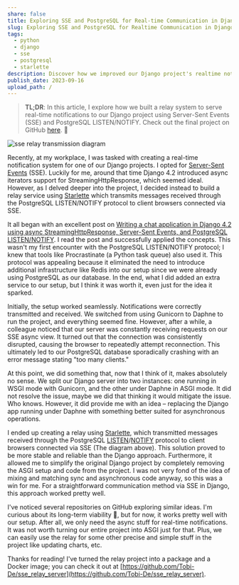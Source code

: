 ```yaml
---
share: false
title: Exploring SSE and PostgreSQL for Real-time Communication in Django
slug: Exploring SSE and PostgreSQL for Realtime Communication in Django
tags:
  - python
  - django
  - sse
  - postgresql
  - starlette
description: Discover how we improved our Django project's realtime notification system by leveraging Server-Sent Events (SSE) and PostgreSQL LISTEN/NOTIFY.
publish_date: 2023-09-16
upload_path: /
---
```


>**TL;DR**: In this article, I explore how we built a relay system to serve real-time notifications to our Django project using Server-Sent Events (SSE) and PostgreSQL LISTEN/NOTIFY. Check out the final project on GitHub [here](https://github.com/Tobi-De/sse_relay_server). 🚀

![sse relay transmission diagram](https://dev-to-uploads.s3.amazonaws.com/uploads/articles/b6esukxv1aw2io3jbr7p.png)

Recently, at my workplace, I was tasked with creating a real-time notification system for one of our Django projects. I opted for [Server-Sent Events](https://developer.mozilla.org/en-US/docs/Web/API/Server-sent_events/Using_server-sent_events) (SSE). Luckily for me, around that time Django 4.2 introduced async iterators support for StreamingHttpResponse, which seemed ideal. However, as I delved deeper into the project, I decided instead to build a relay service using [Starlette](https://github.com/Tobi-De/sse_server_postgres_listen_notify) which transmits messages received through the PostgreSQL LISTEN/NOTIFY protocol to client browsers connected via SSE.

It all began with an excellent post on [Writing a chat application in Django 4.2 using async StreamingHttpResponse, Server-Sent Events, and PostgreSQL LISTEN/NOTIFY](https://valberg.dk/django-sse-postgresql-listen-notify.html). I read the post and successfully applied the concepts. This wasn't my first encounter with the PostgreSQL LISTEN/NOTIFY protocol; I knew that tools like Procrastinate (a Python task queue) also used it. This protocol was appealing because it eliminated the need to introduce additional infrastructure like Redis into our setup since we were already using PostgreSQL as our database. In the end, what I did added an extra service to our setup, but I think it was worth it, even just for the idea it sparked.

Initially, the setup worked seamlessly. Notifications were correctly transmitted and received. We switched from using Gunicorn to Daphne to run the project, and everything seemed fine. However, after a while, a colleague noticed that our server was constantly receiving requests on our SSE async view. It turned out that the connection was consistently disrupted, causing the browser to repeatedly attempt reconnection. This ultimately led to our PostgreSQL database sporadically crashing with an error message stating "too many clients."

At this point, we did something that, now that I think of it, makes absolutely no sense. We split our Django server into two instances: one running in WSGI mode with Gunicorn, and the other under Daphne in ASGI mode. It did not resolve the issue, maybe we did that thinking it would mitigate the issue. Who knows. However, it did provide me with an idea – replacing the Django app running under Daphne with something better suited for asynchronous operations.

I ended up creating a relay using [Starlette](https://www.starlette.io), which transmitted messages received through the PostgreSQL [LISTEN](https://www.postgresql.org/docs/current/sql-listen.html)/[NOTIFY](https://www.postgresql.org/docs/15/sql-notify.html) protocol to client browsers connected via SSE (The diagram above). This solution proved to be more stable and reliable than the Django approach. Furthermore, it allowed me to simplify the original Django project by completely removing the ASGI setup and code from the project. I was not very fond of the idea of mixing and matching sync and asynchronous code anyway, so this was a win for me. For a straightforward communication method via SSE in Django, this approach worked pretty well.

I've noticed several repositories on GitHub exploring similar ideas. I'm curious about its long-term viability 🤔, but for now, it works pretty well with our setup. After all, we only need the async stuff for real-time notifications. It was not worth turning our entire project into ASGI just for that. Plus, we can easily use the relay for some other precise and simple stuff in the project like updating charts, etc.

Thanks for reading! I've turned the relay project into a package and a Docker image; you can check it out at [https://github.com/Tobi-De/sse_relay_server](https://github.com/Tobi-De/sse_relay_server).

